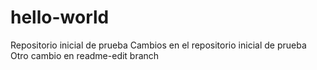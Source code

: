 # hello-world
Repositorio inicial de prueba
Cambios en el repositorio inicial de prueba
Otro cambio en readme-edit branch
